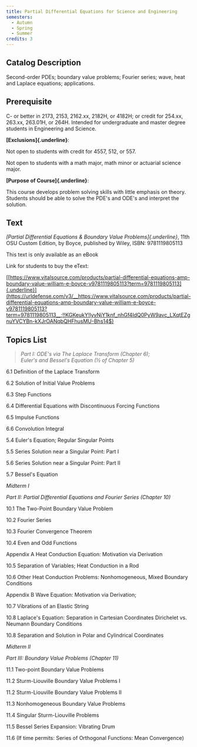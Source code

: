 ```yaml
---
title: Partial Differential Equations for Science and Engineering
semesters:
  - Autumn
  - Spring
  - Summer
credits: 3
---
```


## Catalog Description

Second-order PDEs; boundary value problems; Fourier series; wave, heat
and Laplace equations; applications.

## Prerequisite

C- or better in 2173, 2153, 2162.xx, 2182H, or 4182H; or credit for
254.xx, 263.xx, 263.01H, or 264H. Intended for undergraduate and master
degree students in Engineering and Science.

**[Exclusions]{.underline}**:

Not open to students with credit for 4557, 512, or 557.

Not open to students with a math major, math minor or actuarial science
major.

**[Purpose of Course]{.underline}**:

This course develops problem solving skills with little emphasis on
theory. Students should be able to solve the PDE's and ODE's and
interpret the solution.

## Text

*[Partial Differential Equations & Boundary Value
Problems]{.underline}*, 11th OSU Custom Edition, by Boyce, published by
Wiley, ISBN: 9781119805113

This text is only available as an eBook

Link for students to buy the eText:

[[https://www.vitalsource.com/products/partial-differential-equations-amp-boundary-value-william-e-boyce-v9781119805113?term=9781119805113]{.underline}](https://urldefense.com/v3/__https://www.vitalsource.com/products/partial-differential-equations-amp-boundary-value-william-e-boyce-v9781119805113?term=9781119805113__;!!KGKeukY!lyvNjY1knf_nhGf4IdQ0PyW9avc_LXqtEZgnuYVCYBn-kXJrOANqbQHFhusMU-Bhs14$)

## Topics List

> *Part I: ODE\'s via The Laplace Transform (Chapter 6);\
> Euler\'s and Bessel\'s Equation (½ of Chapter 5)*

6.1 Definition of the Laplace Transform

6.2 Solution of Initial Value Problems

6.3 Step Functions

6.4 Differential Equations with Discontinuous Forcing Functions

6.5 Impulse Functions

6.6 Convolution Integral

5.4 Euler\'s Equation; Regular Singular Points

5.5 Series Solution near a Singular Point: Part I

5.6 Series Solution near a Singular Point: Part II

5.7 Bessel\'s Equation

*Midterm I*

*Part II: Partial Differential Equations and Fourier Series (Chapter
10)*

10.1 The Two-Point Boundary Value Problem

10.2 Fourier Series

10.3 Fourier Convergence Theorem

10.4 Even and Odd Functions

Appendix A Heat Conduction Equation: Motivation via Derivation

10.5 Separation of Variables; Heat Conduction in a Rod

10.6 Other Heat Conduction Problems: Nonhomogeneous, Mixed Boundary
Conditions

Appendix B Wave Equation: Motivation via Derivation;

10.7 Vibrations of an Elastic String

10.8 Laplace\'s Equation: Separation in Cartesian Coordinates Dirichelet
vs. Neumann Boundary Conditions

10.8 Separation and Solution in Polar and Cylindrical Coordinates

*Midterm II*

*Part III: Boundary Value Problems (Chapter 11)*

11.1 Two-point Boundary Value Problems

11.2 Sturm-Liouville Boundary Value Problems I

11.2 Sturm-Liouville Boundary Value Problems II

11.3 Nonhomogeneous Boundary Value Problems

11.4 Singular Sturm-Liouville Problems

11.5 Bessel Series Expansion: Vibrating Drum

11.6 (If time permits: Series of Orthogonal Functions: Mean Convergence)
